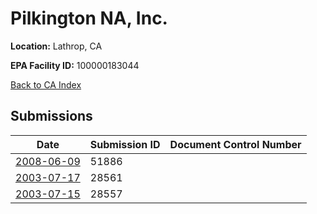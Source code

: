 # Pilkington NA, Inc.

**Location:** Lathrop, CA

**EPA Facility ID:** 100000183044

[Back to CA Index](../../index.md)

## Submissions

| Date | Submission ID | Document Control Number |
|------|--------------|-------------------------|
| [2008-06-09](submissions/51886.md) | 51886 |  |
| [2003-07-17](submissions/28561.md) | 28561 |  |
| [2003-07-15](submissions/28557.md) | 28557 |  |
